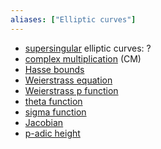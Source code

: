 ```yaml
---
aliases: ["Elliptic curves"]
---
```


- [supersingular](supersingular) elliptic curves: ?
- [complex multiplication](complex%20multiplication.md) (CM)
- [Hasse bounds](Hasse%20bounds.md)
- [Weierstrass equation](Weierstrass%20equation)
- [Weierstrass p function](Weierstrass%20p%20function)
- [theta function](theta%20function)
- [sigma function](sigma%20function)
- [Jacobian](Jacobian.md)
- [p-adic height](p-adic%20height)